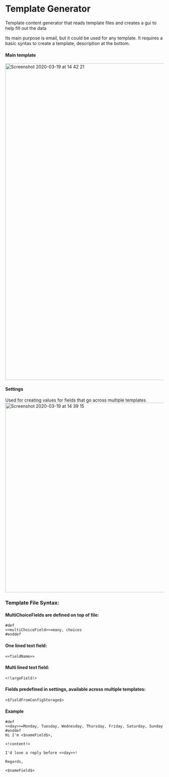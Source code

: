 # Template Generator
Template content generator that reads template files and creates a gui to help fill out the data

Its main purpose is email, but it could be used for any template. It requires a basic syntax to create a template, description at the bottom.

#### Main template
<img width="1002" alt="Screenshot 2020-03-19 at 14 42 21" src="https://user-images.githubusercontent.com/21195947/77079377-d9c6b500-69ef-11ea-9af9-19aceb65d337.png">

#### Settings
Used for creating values for fields that go across multiple templates
<img width="600" alt="Screenshot 2020-03-19 at 14 39 15" src="https://user-images.githubusercontent.com/21195947/77079428-f367fc80-69ef-11ea-86fa-55e9664ad3a2.png">


### Template File Syntax:

#### MultiChoiceFields are defined on top of file:
```
#def
<<multiChoiceField>>=many, choices
#enddef
```

#### One lined text field:
```<<fieldName>>```

#### Multi lined text field:
```<!largeField!>```

#### Fields predefined in settings, available across multiple templates:
```<$fieldFromConfigStorage$> ```

#### Example
```
#def
<<day>>=Monday, Tuesday, Wednesday, Thursday, Friday, Saturday, Sunday
#enddef
Hi I'm <$nameField$>,

<!content!>

I'd love a reply before <<day>>!

Regards,

<$nameField$>
```
